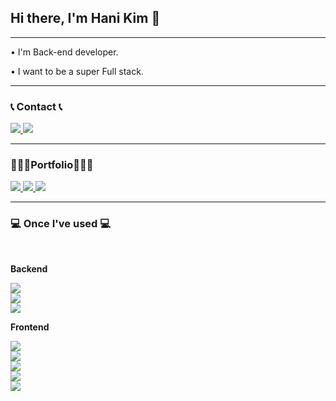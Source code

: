 ## Hi there, I'm Hani Kim 👋
<hr>
<p>• I'm Back-end developer. </p>
<p>• I want to be a super Full stack.</p>

<hr>

### 📞 Contact 📞
<a href="mailto:haeehani@gmail.com">
    <img src="https://img.shields.io/badge/Gmail-EA4335?style=for-the-badge&logo=Gmail&logoColor=white"> 
</a>
<a href="https://velog.io/@hanihoneykim">
    <img src="https://img.shields.io/badge/Velog-20C997?style=for-the-badge&logo=Velog&logoColor=white"> 
</a>

<hr>

### 👩🏻‍💻Portfolio👩🏻‍💻
<a href="https://curpage.xyz">
    <img src="https://img.shields.io/badge/Portfolio-83B81A?style=for-the-badge#1A285F"> 
</a>
<a href="https://curpage.xyz">
    <img src="https://img.shields.io/badge/Curpage-0099E5?style=for-the-badge#1A285F"> 
</a>
<a href="https://palette-studio.fly.dev">
    <img src="https://img.shields.io/badge/Palette-FF61F6?style=for-the-badge#1A285F"> 
</a>

<hr>

### 💻 Once I've used 💻
<br>
<p><strong>Backend</strong></p>
<div style="display:flex; flex-direction:column; align-items:flex-start;">
     <img src="https://img.shields.io/badge/Python-3776AB?style=for-the-badge&logo=Python&logoColor=white">
     <img src="https://img.shields.io/badge/Django-092E20?style=for-the-badge&logo=Django&logoColor=white">
     <img src="https://img.shields.io/badge/Node.js-339933?style=for-the-badge&logo=Node.js&logoColor=white">
</div>

<p><strong>Frontend</strong></p>
<div style="display:flex; flex-direction:column; align-items:flex-start;">
     <img src="https://img.shields.io/badge/HTML-E34F26?style=for-the-badge&logo=HTML5&logoColor=white">
     <img src="https://img.shields.io/badge/CSS-1572B6?style=for-the-badge&logo=CSS3&logoColor=white">
     <img src="https://img.shields.io/badge/JavaScript-F7DF1E?style=for-the-badge&logo=JavaScript&logoColor=white">
     <img src="https://img.shields.io/badge/React-61DAFB?style=for-the-badge&logo=React&logoColor=white">
     <img src="https://img.shields.io/badge/TypeScript-3178C6?style=for-the-badge&logo=TypeScript&logoColor=white">
</div>


